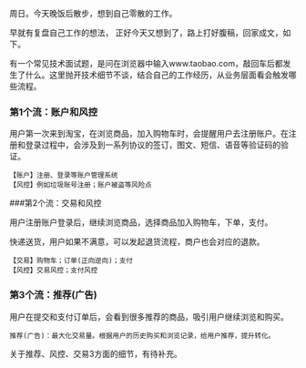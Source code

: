 周日。今天晚饭后散步，想到自己零散的工作。

早就有复盘自己工作的想法， 正好今天又想到了，路上打好腹稿，回家成文，如下。



有一个常见技术面试题，是问在浏览器中输入www.taobao.com，敲回车后都发生了什么。这里抛开技术细节不谈，结合自己的工作经历，从业务层面看会触发哪些流程。



### 第1个流：账户和风控

用户第一次来到淘宝，在浏览商品，加入购物车时，会提醒用户去注册账户。在注册和登录过程中，会涉及到一系列协议的签订，图文、短信、语音等验证码的验证。

```
【账户】注册、登录等账户管理系统
【风控】例如垃圾账号注册；账户被盗等风险点
```



###第2个流：交易和风控

用户注册账户登录后，继续浏览商品，选择商品加入购物车，下单，支付。

快递送货，用户如果不满意，可以发起退货流程，商户也会对应的退款。

```
【交易】购物车；订单(正向逆向)；支付
【风控】交易风控；支付风控
```



### 第3个流：推荐(广告)

用户在提交和支付订单后，会看到很多推荐的商品，吸引用户继续浏览和购买。

```：
推荐(广告)：最大化交易量。根据用户的历史购买和浏览记录，给用户推荐，提升转化。
```



关于推荐、风控、交易3方面的细节，有待补充。






